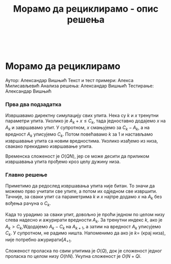 ﻿---
title: Морамо да рециклирамо - опис решења
---
﻿
# Морамо да рециклирамо

Аутор: Александар Вишњић
Текст и тест примери: Алекса Милисављевић
Анализа решења: Александар Вишњић
Тестирање: Александар Вишњић

### ﻿Прва два подзадатка
Извршавамо директну симулацију свих упита. Нека су $k$ и $x$ тренутни параметри упита. Уколико је $A_k + x \leq C_k$, тада једноставно додајемо $x$ на $A_k$ и завршавамо упит. У супротном, $x$ смањујемо за $C_k-A_k$, а на вредност $A_k$ уписујемо $C_k$. Потом повећавамо $k$ за $1$ и настављамо извршавање упита са новим вредностима. Уколико изађемо из низа, свакако прекидамо извршавање упита.

Временска сложеност је $O(QN)$, јер се може десити да приликом извршавања упита прођемо кроз целу дужину низа.


### ﻿Главно решење
Приметимо да редослед извршавања упита није битан. То значи да можемо прво учитати све упите, а потом их одједном све извршити. Тачније, за сваки упит са параметрима $k$ и $x$ најпре додамо $x$ на $A_k$ без вођења рачуна о $C_k$. 

Када то урадимо за сваки упит, довољно је проћи једном по целом низу слева надесно и ажурирати вредности $A_k$. За тренутни индекс $k$, ако је $A_k> C_k$,Wдодајемо $A_k-C_k$ на $A_{k+1}$, а затим на вредност $A_k$ уписујемо $C_k$. У супротном, не радимо ништа. Напоменимо да ако је $k=$ (крај низа), није потребно ажурирати[$A_{+1}$.

Сложеност проласка по свим упитима је $O(Q)$, док је сложеност једног проласка по целом низу $O(hN)$. Укупна сложеност је $O(N+Qi.$
